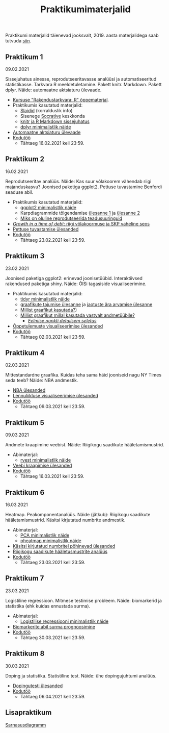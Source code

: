 ﻿---
layout: page
title: Praktikumimaterjalid
---

Praktikumi materjalid täienevad jooksvalt, 2019. aasta materjalidega saab tutvuda [siin](../../2019/praktikumid/).

## Praktikum 1

09.02.2021 

Sissejuhatus ainesse, reprodutseeritavasse analüüsi ja automatiseeritud statistikasse. Tarkvara R meeldetuletamine. 
Pakett knitr. Markdown. Pakett dplyr. Näide: automaatne aktsiaturu ülevaade. 

* [Kursuse "Rakendustarkvara: R" õppematerjal](../rakendustarkvara_R). 
* Praktikumis kasutatud materjalid:
    * [Slaidid](../pr1_esitlus.pdf) (korralduslik info)
    * Sisenege [Socrative](https://b.socrative.com/login/student/) keskkonda
    * [knitr ja R Markdown sissejuhatus](../praktikum1_knitr)
    * [dplyr minimalistlik näide](../praktikum1_dplyr)
* [Automaatne aktsiaturu ülevaade](../praktikum1_aktsiad)
* [Kodutöö](../praktikum1_kodutoo)
    * Tähtaeg 16.02.2021 kell 23:59.


## Praktikum 2

16.02.2021

Reprodutseeritav analüüs. Näide: Kas suur võlakoorem vähendab riigi majanduskasvu? Joonised paketiga ggplot2.
Pettuse tuvastamine Benfordi seaduse abil.

* Praktikumis kasutatud materjalid:
    * [ggplot2 minimalistlik näide](../praktikum2_ggplot2)
    * Karpdiagrammide tõlgendamise [ülesanne 1](../slides/praktikum2_boxplot_quiz1.pdf) ja [ülesanne 2](../slides/praktikum2_boxplot_quiz2.pdf)
	* [Miks on oluline reprodutseerida teadusuuringuid](https://www.ted.com/talks/ben_goldacre_what_doctors_don_t_know_about_the_drugs_they_prescribe)
* [*Growth in a time of debt*: riigi võlakoormuse ja SKP vaheline seos](../praktikum2_riigivolg)
* [Pettuse tuvastamise ülesanded](../praktikum2_pettus)
* [Kodutöö](../praktikum2_kodutoo)
    * Tähtaeg 23.02.2021 kell 23:59.

## Praktikum 3

23.02.2021

Joonised paketiga ggplot2: erinevad joonisetüübid. Interaktiivsed rakendused paketiga shiny. Näide: ÕISi tagasiside visualiseerimine. 

* Praktikumis kasutatud materjalid:
    * [tidyr minimalistlik näide](../praktikum3_tidyr)
    * [graafikute tajumise ülesanne](../praktikum3_quiz2) ja [jaotuste ära arvamise ülesanne](../praktikum3_quiz1)
	* [Millist graafikut kasutada?](https://www.youtube.com/watch?v=6lm4wJ1qm0w))
	* [Millist graafikut millal kasutada vastvalt andmetüübile?](https://raw.githubusercontent.com/ft-interactive/chart-doctor/master/visual-vocabulary/poster.png)
		* [_Eelmise punkti detailsem seletus_](https://github.com/ft-interactive/chart-doctor/tree/master/visual-vocabulary)
* [Õppetulemuste visualiseerimise ülesanded](../praktikum3_oppeained)
* [Kodutöö](../praktikum3_kodutoo)
    * Tähtaeg 02.03.2021 kell 23:59.


## Praktikum 4

02.03.2021

Mittestandardne graafika. Kuidas teha sama häid jooniseid nagu NY Times seda teeb? Näide: NBA andmestik.

* [NBA ülesanded](../praktikum4_nba)
* [Lennuliikluse visualiseerimise ülesanded](../praktikum4_geo)
* [Kodutöö](../praktikum4_kodutoo)
    * Tähtaeg 09.03.2021 kell 23:59.

## Praktikum 5

09.03.2021

Andmete kraapimine veebist. Näide: Riigikogu saadikute hääletamismustrid.

* Abimaterjal:
    * [rvest minimalistlik näide](../praktikum5_rvest_minimal)
* [Veebi kraapimise ülesanded](../praktikum5_web)
* [Kodutöö](../praktikum5_kodutoo)
    * Tähtaeg 16.03.2021 kell 23:59.

## Praktikum 6

16.03.2021

Heatmap. Peakomponentanalüüs. Näide (jätkub): Riigikogu saadikute hääletamismustrid. Käsitsi kirjutatud numbrite andmestik.

* Abimaterjal:
    * [PCA minimalistlik näide](../praktikum6_pca_minimal)
    * [pheatmap minimalistlik näide](../praktikum6_pheatmap_minimal)
* [Käsitsi kirjutatud numbritel põhinevad ülesanded](../praktikum6_numbrid)
* [Riigikogu saadikute hääletusmustrite analüüs](../praktikum6_polaarsus)
* [Kodutöö](../praktikum6_kodutoo)
    * Tähtaeg 23.03.2021 kell 23:59.

## Praktikum 7

23.03.2021

Logistiline regressioon. Mitmese testimise probleem. Näide: biomarkerid ja statistika (ehk kuidas ennustada surma).

* Abimaterjal:
    * [Logistilise regressiooni minimalistlik näide](../praktikum7_logreg_minimal)
* [Biomarkerite abil surma prognoosimine](../praktikum7_biomarkerid)
* [Kodutöö](../praktikum7_kodutoo)
    * Tähtaeg 30.03.2021 kell 23:59.

## Praktikum 8

30.03.2021

Doping ja statistika. Statistiline test. Näide: ühe dopingujuhtumi analüüs.

* [Dopingutesti ülesanded](../praktikum8_doping)
* [Kodutöö](../praktikum8_kodutoo)
    * Tähtaeg 06.04.2021 kell 23:59.
	

## Lisapraktikum

[Sarnasusdiagramm](../praktikumLisa_chorddiag)

